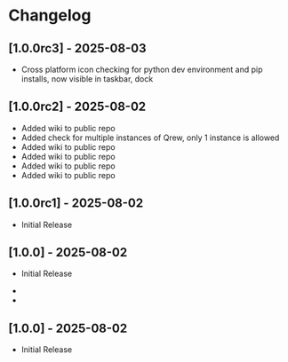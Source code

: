 # Changelog

## [1.0.0rc3] - 2025-08-03

- Cross platform icon checking for python dev environment and pip installs, now visible in taskbar, dock



## [1.0.0rc2] - 2025-08-02

- Added wiki to public repo
- Added check for multiple instances of Qrew, only 1 instance is allowed
- Added wiki to public repo
- Added wiki to public repo
- Added wiki to public repo
- Added wiki to public repo



## [1.0.0rc1] - 2025-08-02

- Initial Release



## [1.0.0] - 2025-08-02

- Initial Release

-

-



## [1.0.0] - 2025-08-02

- Initial Release


